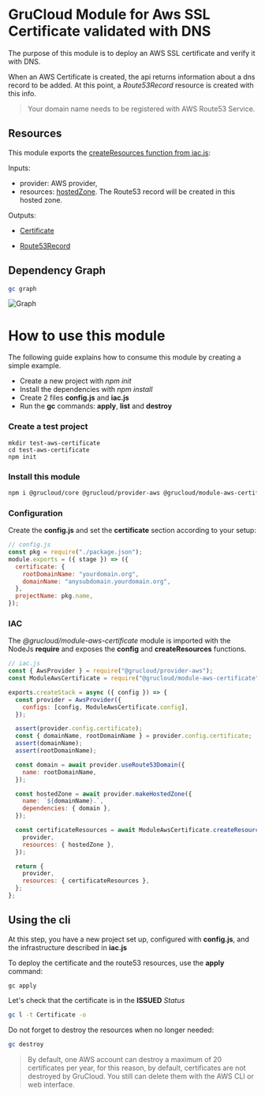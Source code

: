 # GruCloud Module for Aws SSL Certificate validated with DNS

The purpose of this module is to deploy an AWS SSL certificate and verify it with DNS.

When an AWS Certificate is created, the api returns information about a dns record to be added. At this point, a _Route53Record_ resource is created with this info.

> Your domain name needs to be registered with AWS Route53 Service.

## Resources

This module exports the [createResources function from iac.js](https://github.com/grucloud/grucloud/blob/main/packages/modules/aws/certificate/iac.js):

Inputs:

- provider: AWS provider,
- resources: [hostedZone](https://www.grucloud.com/docs/aws/resources/Route53/Route53HostedZone). The Route53 record will be created in this hosted zone.

Outputs:

- [Certificate](https://www.grucloud.com/docs/aws/resources/ACM/AcmCertificate)

- [Route53Record](https://www.grucloud.com/docs/aws/resources/Route53/Route53Record)

## Dependency Graph

```sh
gc graph
```

![Graph](https://raw.githubusercontent.com/grucloud/grucloud/main/packages/modules/aws/certificate/grucloud.svg)

# How to use this module

The following guide explains how to consume this module by creating a simple example.

- Create a new project with _npm init_
- Install the dependencies with _npm install_
- Create 2 files **config.js** and **iac.js**
- Run the **gc** commands: **apply**, **list** and **destroy**

### Create a test project

```
mkdir test-aws-certificate
cd test-aws-certificate
npm init
```

### Install this module

```sh
npm i @grucloud/core @grucloud/provider-aws @grucloud/module-aws-certificate
```

### Configuration

Create the **config.js** and set the **certificate** section according to your setup:

```js
// config.js
const pkg = require("./package.json");
module.exports = ({ stage }) => ({
  certificate: {
    rootDomainName: "yourdomain.org",
    domainName: "anysubdomain.yourdomain.org",
  },
  projectName: pkg.name,
});
```

### IAC

The _@grucloud/module-aws-certificate_ module is imported with the NodeJs **require** and exposes the **config** and **createResources** functions.

```js
// iac.js
const { AwsProvider } = require("@grucloud/provider-aws");
const ModuleAwsCertificate = require("@grucloud/module-aws-certificate");

exports.createStack = async ({ config }) => {
  const provider = AwsProvider({
    configs: [config, ModuleAwsCertificate.config],
  });

  assert(provider.config.certificate);
  const { domainName, rootDomainName } = provider.config.certificate;
  assert(domainName);
  assert(rootDomainName);

  const domain = await provider.useRoute53Domain({
    name: rootDomainName,
  });

  const hostedZone = await provider.makeHostedZone({
    name: `${domainName}.`,
    dependencies: { domain },
  });

  const certificateResources = await ModuleAwsCertificate.createResources({
    provider,
    resources: { hostedZone },
  });

  return {
    provider,
    resources: { certificateResources },
  };
};
```

## Using the **cli**

At this step, you have a new project set up, configured with **config.js**, and the infrastructure described in **iac.js**

To deploy the certificate and the route53 resources, use the **apply** command:

```
gc apply
```

Let's check that the certificate is in the **ISSUED** _Status_

```sh
gc l -t Certificate -o
```

Do not forget to destroy the resources when no longer needed:

```sh
gc destroy
```

> By default, one AWS account can destroy a maximum of 20 certificates per year, for this reason, by default, certificates are not destroyed by GruCloud. You still can delete them with the AWS CLI or web interface.
